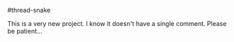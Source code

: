 #thread-snake 

This is a very new project. I know it doesn't have a single comment. Please be patient...